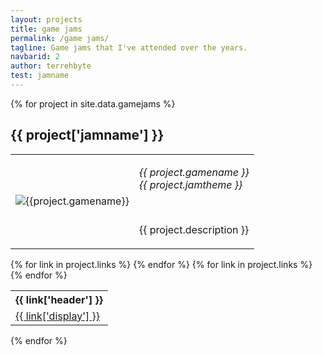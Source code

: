 ```yaml
---
layout: projects
title: game jams
permalink: /game jams/
tagline: Game jams that I've attended over the years.
navbarid: 2
author: terrehbyte
test: jamname
---
```


<div class="projects">
{% for project in site.data.gamejams %}
  <div style="overflow: hidden;">
    <h2>{{ project['jamname'] }}</h2>
    <!-- Showcase !-->
    <table class="project-showtable">
      <td>
        <img src="{{site.baseurl}}{{ project.imagepath }}" alt="{{project.gamename}}">
      </td>
      <td>
        <p>
          <em>{{ project.gamename }}</em>
          <br>
          <em>{{ project.jamtheme }}</em>
        </p>
        <br>
        <p>
          {{ project.description }}
        </p>
      </td>
    </table>
    <!-- Table of Links !-->
    <table class="project-linktable">
      <tr>
        {% for link in project.links %}
        <th>{{ link['header'] }}</th>
        {% endfor %}
      </tr>
      <tr>
        {% for link in project.links %}
        <td><a href="{{ link['data'] }}">{{ link['display'] }}</a></td>
        {% endfor %}
      </tr>
    </table>
  </div>
{% endfor %}
</div>